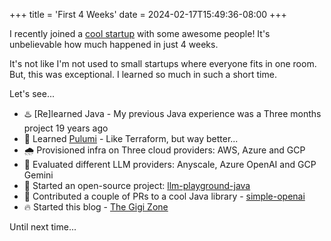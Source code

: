 +++
title = 'First 4 Weeks'
date = 2024-02-17T15:49:36-08:00
+++

I recently joined a [cool startup](https://getinvisible.com) with some awesome people!
It's unbelievable how much happened in just 4 weeks.

<!--more-->

It's not like I'm not used to small startups where everyone fits in one room. But, this was 
exceptional. I learned so much in such a short time.

Let's see...

- ♨️ [Re]learned Java - My previous Java experience was a Three months project 19 years ago
- 💜 Learned [Pulumi](https://github.com/pulumi/pulumi) - Like Terraform, but way better...
- 🌧️ Provisioned infra on Three cloud providers: AWS, Azure and GCP
- 🤖 Evaluated different LLM providers: Anyscale, Azure OpenAI and GCP Gemini
- 🐙 Started an open-source project: [llm-playground-java](https://github.com/the-gigi/llm-playground-java)
- 💎 Contributed a couple of PRs to a cool Java library - [simple-openai](https://github.com/sashirestela/simple-openai)
- 🔥 Started this blog - [The Gigi Zone](https://the-gigi.github.io/gigi-zone)

Until next time...
